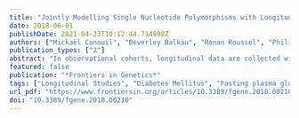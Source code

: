 ```yaml
---
title: "Jointly Modelling Single Nucleotide Polymorphisms with Longitudinal and Time-to-Event Trait: An Application to Type 2 Diabetes and Fasting Plasma Glucose"
date: 2018-06-01
publishDate: 2021-04-23T10:12:44.714998Z
authors: ["Mickaël Canouil", "Beverley Balkau", "Ronan Roussel", "Philippe Froguel", "Ghislain Rocheleau"]
publication_types: ["2"]
abstract: "In observational cohorts, longitudinal data are collected with repeated measurements at predetermined time points for many biomarkers, along with other variables measured at baseline. In these cohorts, time until a certain event of interest occurs is reported and very often, a relationship will be observed between some biomarker repeatedly measured over time and that event. Joint models were designed to efficiently estimate statistical parameters describing this relationship by combining a mixed model for the longitudinal biomarker trajectory and a survival model for the time until occurrence of the event, using a set of random effects to account for the relationship between the two types of data. In this paper, we discuss the implementation of joint models in genetic association studies. First, we check model consistency based on different simulation scenarios, by varying sample sizes, minor allele frequencies and number of repeated measurements. Second, using genotypes assayed with the Metabochip DNA arrays (Illumina) from about 4,500 individuals recruited in the French cohort D.E.S.I.R. (textitData from an Epidemiological Study on the Insulin Resistance syndrome), we assess the feasibility of implementing the joint modelling approach in a real high-throughput genomic dataset. An alternative model approximating the joint model, called the Two-Step approach (TS), is also presented. Although the joint model shows more precise and less biased estimators than its alternative counterpart, the TS approach results in much reduced computational times, and could thus be used for testing millions of SNPs at the genome-wide scale."
featured: false
publication: "*Frontiers in Genetics*"
tags: ["Longitudinal Studies", "Diabetes Mellitus", "Fasting plasma glucose", "Genetic association", "Joint modelling", "Mixed model", "survival analysis", "Type 2"]
url_pdf: "https://www.frontiersin.org/articles/10.3389/fgene.2018.00210/full"
doi: "10.3389/fgene.2018.00210"
---
```


